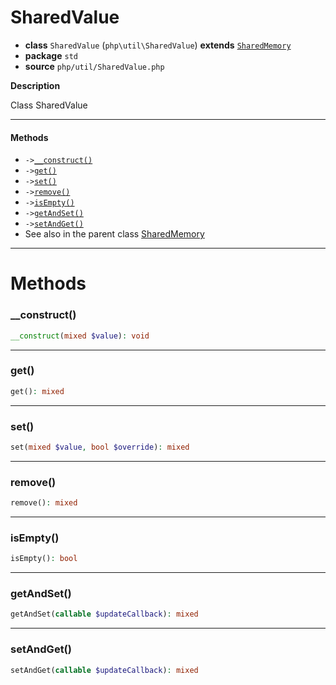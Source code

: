 # SharedValue

- **class** `SharedValue` (`php\util\SharedValue`) **extends** [`SharedMemory`](https://github.com/jphp-compiler/jphp/blob/master/jphp-runtime/api-docs/classes/php/util/SharedMemory.md)
- **package** `std`
- **source** `php/util/SharedValue.php`

**Description**

Class SharedValue

---

#### Methods

- `->`[`__construct()`](#method-__construct)
- `->`[`get()`](#method-get)
- `->`[`set()`](#method-set)
- `->`[`remove()`](#method-remove)
- `->`[`isEmpty()`](#method-isempty)
- `->`[`getAndSet()`](#method-getandset)
- `->`[`setAndGet()`](#method-setandget)
- See also in the parent class [SharedMemory](https://github.com/jphp-compiler/jphp/blob/master/jphp-runtime/api-docs/classes/php/util/SharedMemory.md)

---
# Methods

<a name="method-__construct"></a>

### __construct()
```php
__construct(mixed $value): void
```

---

<a name="method-get"></a>

### get()
```php
get(): mixed
```

---

<a name="method-set"></a>

### set()
```php
set(mixed $value, bool $override): mixed
```

---

<a name="method-remove"></a>

### remove()
```php
remove(): mixed
```

---

<a name="method-isempty"></a>

### isEmpty()
```php
isEmpty(): bool
```

---

<a name="method-getandset"></a>

### getAndSet()
```php
getAndSet(callable $updateCallback): mixed
```

---

<a name="method-setandget"></a>

### setAndGet()
```php
setAndGet(callable $updateCallback): mixed
```